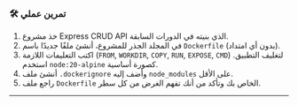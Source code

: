 ### 🛠️ تمرين عملي
1.  خذ مشروع Express CRUD API الذي بنيته في الدورات السابقة.
2.  في المجلد الجذر للمشروع، أنشئ ملفًا جديدًا باسم `Dockerfile` (بدون أي امتداد).
3.  اكتب التعليمات اللازمة (`FROM`, `WORKDIR`, `COPY`, `RUN`, `EXPOSE`, `CMD`) لتغليف التطبيق. استخدم `node:20-alpine` كصورة أساسية.
4.  أنشئ ملف `.dockerignore` وأضف إليه `node_modules` على الأقل.
5.  راجع ملف `Dockerfile` الخاص بك وتأكد من أنك تفهم الغرض من كل سطر.

---
